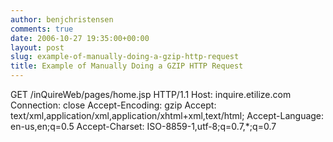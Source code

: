 ```yaml
---
author: benjchristensen
comments: true
date: 2006-10-27 19:35:00+00:00
layout: post
slug: example-of-manually-doing-a-gzip-http-request
title: Example of Manually Doing a GZIP HTTP Request
---
```


GET /inQuireWeb/pages/home.jsp HTTP/1.1
Host: inquire.etilize.com
Connection: close
Accept-Encoding: gzip
Accept: text/xml,application/xml,application/xhtml+xml,text/html;
Accept-Language: en-us,en;q=0.5
Accept-Charset: ISO-8859-1,utf-8;q=0.7,*;q=0.7
